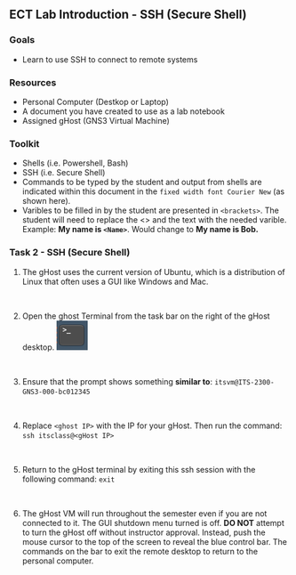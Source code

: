 ## ECT Lab Introduction - SSH (Secure Shell)

### Goals
-   Learn to use SSH to connect to remote systems

### Resources

- Personal Computer (Destkop or Laptop)
- A document you have created to use as a lab notebook
- Assigned gHost (GNS3 Virtual Machine)

### Toolkit

-   Shells (i.e. Powershell, Bash)
-   SSH (i.e. Secure Shell)
-   Commands to be typed by the student and output from shells are indicated within this document in the ``fixed width font Courier New`` (as shown here).
-   Varibles to be filled in by the student are presented in ``<brackets>``. The student will need to replace the <> and the text with the needed varible. Example: **My name is ``<Name>``**. Would change to **My name is Bob.**

### Task 2 - SSH (Secure Shell)

1. The gHost uses the current version of Ubuntu, which is a distribution of Linux that often uses a GUI like Windows and Mac.
<br>

2. Open the ghost Terminal from the task bar on the right of the gHost desktop.
    ![](./images/image4.png)
<br>

3. Ensure that the prompt shows something **similar to**: ``itsvm@ITS-2300-GNS3-000-bc012345``
<br>

4. Replace ```<ghost IP>``` with the IP for your gHost. Then run the command: ``ssh itsclass@<gHost IP>``
<br>

5. Return to the gHost terminal by exiting this ssh session with the following command: ``exit``
<br>

6. The gHost VM will run throughout the semester even if you are not connected to it. The GUI shutdown menu turned is off. **DO NOT** attempt to turn the gHost off without instructor approval. Instead, push the mouse cursor to the top of the screen to reveal the blue control bar. The commands on the bar to exit the remote desktop to return to the personal computer.
